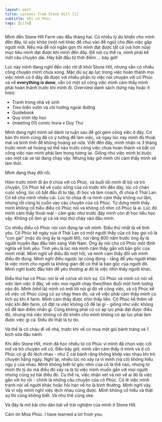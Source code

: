 ```yaml
---
layout: post
title: Lessons from Stone Hill [1]
subtitle: Với cô Phúc
tags: [Life]
---
```


Mình đến Stone Hill Farm vào đầu tháng hai. Có nhiều lý do khiến cho mình đến đây, từ sức khỏe (một nơi khác để chui vào để ngủ) cho đến việc gặp người mới. Nếu mà để nói ngắn gọn thì mình đạt được tất cả (và hơn nữa) mục tiêu mình đạt được khi mình đến đây. Đế nói cụ thể ra, mình phải kể một câu chuyện dài. Hãy bắt đầu từ thời điểm ... bây giờ!

Lúc này mình đang nghĩ đến việc rời đi khỏi Stone Hill, nhưng vẫn có nhiều công chuyện mình chưa xong. Mặc dù sự áp lực trong việc hoàn thành mọi việc mình có ở đây đã được vơi nhiều phần từ việc nói chuyện với cô Phúc và về **everything is done**, vẫn có một số công việc mình cảm thấy mình phải hoàn thành trước khi mình đi. Overview danh sách (từng này hoặc ít hơn):
- Tranh trong nhà vệ sinh 
- Treo biển vườn và chỉ hướng ngoài đường 
- Guidebook 
- Quy trình lớp học 
- (meeting 01) comic Insra x Duy Thư 

Mình đang nghĩ mình sẽ dành ra tuần sau để gói gém công việc ở đây. Cơ bản thì mình cũng đã có ý tưởng để làm việc, và ngay lúc này mình đủ thoái mái và bình tĩnh để không hoảng sợ nữa. Viết đến đây, mình nhận ra 3 tháng trước mình sẽ hoảng sợ thế nào trước công việc chưa hoàn thành và bất cứ công việc nào mình phải làm trong tương lai. Giống như việc mình bị buộc vào một cái xe tái đang chạy vậy. Nhưng bây giờ mình chỉ cảm thấy mình sẽ làm thôi. 

Mình đang thay đổi rồi. 

Hôm trước mình đi ăn ở chùa với cô Phúc, và buổi tối mình đi bộ và trò chuyện. Cô Phúc kể về cuộc sống của cô trước khi đến đây, lúc cô chán cuộc sống, lúc cô bắt đầu đi tu tập, đi học và làm coach, đi chùa ở Thái Lan. Cô kể cho mình nhiều cái. Lúc từ chùa đi ra mình cảm thấy không vui lắm, nhưng rồi cũng bị cuốn vào câu chuyện của cô Phúc. Tự dưng mình thấy mình không cố hiểu điều cô Phúc nói và không cố nhìn cô Phúc là ai. Lúc đó mình cảm thấy thoải mái - cảm giác như trước đây mình còn đi học tiểu học vậy. Không cố làm gì cả và mọi thứ chảy vào đầu mình.

Có nhiều điều cô Phúc nói còn đọng lại với mình. Điều thứ nhất là về tình yêu. Cô Phúc kể ngày xưa ở Thái Lan có một người thầy của cô hay gọi cô là "con gái" (mặc dù ông ấy là người Mĩ), nói rằng 800 năm trước ông ấy là người truyền đạo đầu tiên sang Việt Nam. Ông ấy nói cho cô Phúc một định nghĩa về tình yêu: Tình yêu là lúc mà mình cảm thấy gần với bản gốc của mình nhất. Mình nghĩ về điều đó một hồi, và mình cảm thấy đối với mình điều đó đúng. Mình nghĩ điều ngược lại cũng đúng - rằng để yêu người khác là việc mình cho người ta không gian để có thể là bản gốc của người đó. Mình nghĩ bước đầu tiên để yêu thương ai đó là việc nhìn thấy người khác. 

Điều thứ hai cô Phúc nói là về có/và vô tích sự. Cô Phúc và mình có nói về việc làm việc ở đây, về việc mọi người chạy theo/theo đuổi một hình tượng nào đó. Mình (nhớ là) mình có mới lời nói gì đó về công việc, và cô Phúc kể về việc cô Phúc cũng có sự chạy theo đó, và về việc phải cảm thấy mình có tích sự khi ở farm. Mình cảm thấy được nhìn thấy liền. Cô Phúc kể thêm về việc khi đến farm, cô đặt ra việc không cố để lại gì - giống như việc không cố để làm điểm nhấn gì. Cũng không phải có có áp lực phải đạt được điều đó, nhưng mà việc không cố đó khiến cho mình không có áp lực phải làm được việc gì cả. Điều đó thật là tự do. 

Và thế là cô cháu đi về nhà, trước khi về có mua một gói bánh tráng và 1 bịch sữa đậu nành. 

Khi đến Stone Hill, mình đã học nhiều từ cô Phúc vì mình đã chọn việc cởi mở và trò chuyện với cô. Đến bây giờ, mình vẫn cảm thấy ở mình và ở cô Phúc có gì đó lệch nhau - như 2 cái bánh răng không khớp vào nhau khi trò chuyện hằng ngày. Nghĩ lại, nhiều lúc nó xảy ra vì mình (và cô) không hiểu ngụ ý của nhau. Mình không biết từ góc nhìn của cô là thế nào, nhưng từ mình thì lý do mà điều đó xảy ra là từ việc mình muốn gần với mọi người nhưng cũng sợ hãi điều đó. Cụ thể ra, việc nhận xét và nói về ai đó là việc gần với họ rồi - chính là những câu chuyện của cô Phúc. Có lẽ việc mình tránh nói về người khác hoặc hỏi han về họ là bình thường. Mình nghĩ vậy. Và vì vậy mình nghĩ việc lệch nhau cũng được. Mình không cố hiểu và thật sự thì cũng không biết. Và như thế cũng oke.

Và đây là mở bài cho dàn bài về trải nghiệm của mình ở Stone Hill.

Cảm ơn Miss Phúc. I have learned a lot from you. 